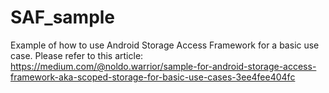 # SAF_sample
Example of how to use Android Storage Access Framework for a basic use case. 
Please refer to this article: https://medium.com/@noldo.warrior/sample-for-android-storage-access-framework-aka-scoped-storage-for-basic-use-cases-3ee4fee404fc
